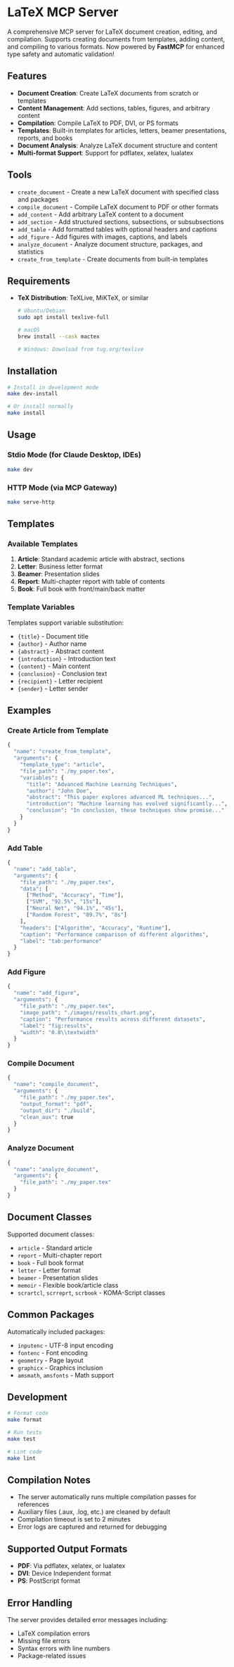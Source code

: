 # LaTeX MCP Server

A comprehensive MCP server for LaTeX document creation, editing, and compilation. Supports creating documents from templates, adding content, and compiling to various formats. Now powered by **FastMCP** for enhanced type safety and automatic validation!

## Features

- **Document Creation**: Create LaTeX documents from scratch or templates
- **Content Management**: Add sections, tables, figures, and arbitrary content
- **Compilation**: Compile LaTeX to PDF, DVI, or PS formats
- **Templates**: Built-in templates for articles, letters, beamer presentations, reports, and books
- **Document Analysis**: Analyze LaTeX document structure and content
- **Multi-format Support**: Support for pdflatex, xelatex, lualatex

## Tools

- `create_document` - Create a new LaTeX document with specified class and packages
- `compile_document` - Compile LaTeX document to PDF or other formats
- `add_content` - Add arbitrary LaTeX content to a document
- `add_section` - Add structured sections, subsections, or subsubsections
- `add_table` - Add formatted tables with optional headers and captions
- `add_figure` - Add figures with images, captions, and labels
- `analyze_document` - Analyze document structure, packages, and statistics
- `create_from_template` - Create documents from built-in templates

## Requirements

- **TeX Distribution**: TeXLive, MiKTeX, or similar
  ```bash
  # Ubuntu/Debian
  sudo apt install texlive-full

  # macOS
  brew install --cask mactex

  # Windows: Download from tug.org/texlive
  ```

## Installation

```bash
# Install in development mode
make dev-install

# Or install normally
make install
```

## Usage

### Stdio Mode (for Claude Desktop, IDEs)

```bash
make dev
```

### HTTP Mode (via MCP Gateway)

```bash
make serve-http
```

## Templates

### Available Templates

1. **Article**: Standard academic article with abstract, sections
2. **Letter**: Business letter format
3. **Beamer**: Presentation slides
4. **Report**: Multi-chapter report with table of contents
5. **Book**: Full book with front/main/back matter

### Template Variables

Templates support variable substitution:
- `{title}` - Document title
- `{author}` - Author name
- `{abstract}` - Abstract content
- `{introduction}` - Introduction text
- `{content}` - Main content
- `{conclusion}` - Conclusion text
- `{recipient}` - Letter recipient
- `{sender}` - Letter sender

## Examples

### Create Article from Template
```python
{
  "name": "create_from_template",
  "arguments": {
    "template_type": "article",
    "file_path": "./my_paper.tex",
    "variables": {
      "title": "Advanced Machine Learning Techniques",
      "author": "John Doe",
      "abstract": "This paper explores advanced ML techniques...",
      "introduction": "Machine learning has evolved significantly...",
      "conclusion": "In conclusion, these techniques show promise..."
    }
  }
}
```

### Add Table
```python
{
  "name": "add_table",
  "arguments": {
    "file_path": "./my_paper.tex",
    "data": [
      ["Method", "Accuracy", "Time"],
      ["SVM", "92.5%", "15s"],
      ["Neural Net", "94.1%", "45s"],
      ["Random Forest", "89.7%", "8s"]
    ],
    "headers": ["Algorithm", "Accuracy", "Runtime"],
    "caption": "Performance comparison of different algorithms",
    "label": "tab:performance"
  }
}
```

### Add Figure
```python
{
  "name": "add_figure",
  "arguments": {
    "file_path": "./my_paper.tex",
    "image_path": "./images/results_chart.png",
    "caption": "Performance results across different datasets",
    "label": "fig:results",
    "width": "0.8\\textwidth"
  }
}
```

### Compile Document
```python
{
  "name": "compile_document",
  "arguments": {
    "file_path": "./my_paper.tex",
    "output_format": "pdf",
    "output_dir": "./build",
    "clean_aux": true
  }
}
```

### Analyze Document
```python
{
  "name": "analyze_document",
  "arguments": {
    "file_path": "./my_paper.tex"
  }
}
```

## Document Classes

Supported document classes:
- `article` - Standard article
- `report` - Multi-chapter report
- `book` - Full book format
- `letter` - Letter format
- `beamer` - Presentation slides
- `memoir` - Flexible book/article class
- `scrartcl`, `scrreprt`, `scrbook` - KOMA-Script classes

## Common Packages

Automatically included packages:
- `inputenc` - UTF-8 input encoding
- `fontenc` - Font encoding
- `geometry` - Page layout
- `graphicx` - Graphics inclusion
- `amsmath`, `amsfonts` - Math support

## Development

```bash
# Format code
make format

# Run tests
make test

# Lint code
make lint
```

## Compilation Notes

- The server automatically runs multiple compilation passes for references
- Auxiliary files (.aux, .log, etc.) are cleaned by default
- Compilation timeout is set to 2 minutes
- Error logs are captured and returned for debugging

## Supported Output Formats

- **PDF**: Via pdflatex, xelatex, or lualatex
- **DVI**: Device Independent format
- **PS**: PostScript format

## Error Handling

The server provides detailed error messages including:
- LaTeX compilation errors
- Missing file errors
- Syntax errors with line numbers
- Package-related issues
